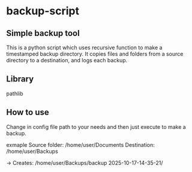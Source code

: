 # backup-script


Simple backup tool
------------------
This is a python script which uses recursive function to make a timestamped backup directory.
It copies files and folders from a source directory to a destination, and logs each backup.


Library
--------------------------
pathlib


How to use
--------------------------
Change in config file path to your needs and then just execute to make a backup.


exmaple
Source folder: /home/user/Documents
Destination:   /home/user/Backups

→ Creates: /home/user/Backups/backup 2025-10-17-14-35-21/
